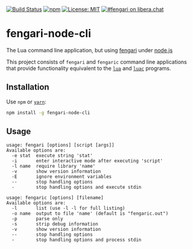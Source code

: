 [![Build Status](https://travis-ci.org/fengari-lua/fengari-node-cli.svg?branch=master)](https://travis-ci.org/fengari-lua/fengari-node-cli)
[![npm](https://img.shields.io/npm/v/fengari-node-cli.svg)](https://npmjs.com/package/fengari-node-cli)
[![License: MIT](https://img.shields.io/badge/License-MIT-yellow.svg)](https://opensource.org/licenses/MIT)
[![#fengari on libera.chat](https://img.shields.io/badge/chat-%23fengari-brightgreen)](https://web.libera.chat/?channels=#fengari)


# fengari-node-cli

The Lua command line application, but using [fengari](https://fengari.io/) under [node.js](https://nodejs.org/)

This project consists of `fengari` and `fengaric` command line applications that provide functionality equivalent to the [`lua`](http://www.lua.org/manual/5.3/manual.html#7) and [`luac`](https://www.lua.org/manual/5.3/luac.html) programs.

## Installation

Use `npm` or [`yarn`](http://yarnpkg.com/):

```bash
npm install -g fengari-node-cli
```


## Usage

```
usage: fengari [options] [script [args]]
Available options are:
  -e stat  execute string 'stat'
  -i       enter interactive mode after executing 'script'
  -l name  require library 'name'
  -v       show version information
  -E       ignore environment variables
  --       stop handling options
  -        stop handling options and execute stdin
```

```
usage: fengaric [options] [filename]
Available options are:
  -l       list (use -l -l for full listing)
  -o name  output to file 'name' (default is "fengaric.out")
  -p       parse only
  -s       strip debug information
  -v       show version information
  --       stop handling options
  -        stop handling options and process stdin
```
